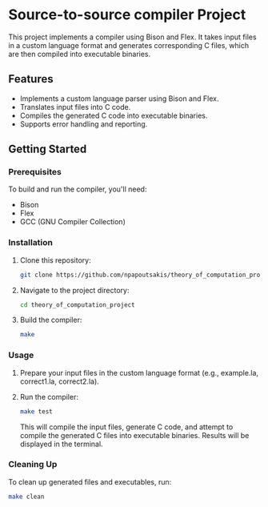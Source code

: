 # Source-to-source compiler Project

This project implements a compiler using Bison and Flex. It takes input files in a custom language format and generates corresponding C files, which are then compiled into executable binaries.

## Features

- Implements a custom language parser using Bison and Flex.
- Translates input files into C code.
- Compiles the generated C code into executable binaries.
- Supports error handling and reporting.

## Getting Started

### Prerequisites

To build and run the compiler, you'll need:

- Bison
- Flex
- GCC (GNU Compiler Collection)

### Installation

1. Clone this repository:

   ```bash
   git clone https://github.com/npapoutsakis/theory_of_computation_project.git
   ```

2. Navigate to the project directory:

   ```bash
   cd theory_of_computation_project
   ```

3. Build the compiler:

   ```bash
   make
   ```

### Usage

1. Prepare your input files in the custom language format (e.g., example.la, correct1.la, correct2.la).

2. Run the compiler:

   ```bash
   make test
   ```

   This will compile the input files, generate C code, and attempt to compile the generated C files into executable binaries. Results will be displayed in the terminal.

### Cleaning Up

To clean up generated files and executables, run:

```bash
make clean
```
